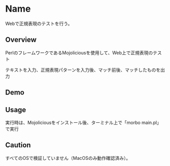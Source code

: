 Name
====
Webで正規表現のテストを行う。

## Overview
PerlのフレームワークであるMojoliciousを使用して、Web上で正規表現のテスト

テキストを入力、正規表現パターンを入力後、マッチ前後、マッチしたものを出力


## Demo


## Usage

実行時は、Mojoliciousをインストール後、ターミナル上で「morbo main.pl」で実行

## Caution

すべてのOSで検証していません（MacOSのみ動作確認済み）。
